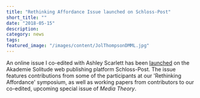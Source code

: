 ```yaml
---
title: "Rethinking Affordance Issue launched on Schloss-Post"
short_title: ""
date: "2018-05-15"
description:
category: news
tags:
featured_image: "/images/content/JolThompsonDMML.jpg"
---
```

An online issue I co-edited with Ashley Scarlett has been [launched](https://schloss-post.com/category/issues/rethinking-affordance/) on the Akademie Solitude web publishing platform Schloss-Post. The issue features contributions from some of the participants at our 'Rethinking Affordance' symposium, as well as working papers from contributors to our co-edited, upcoming special issue of _Media Theory_.
